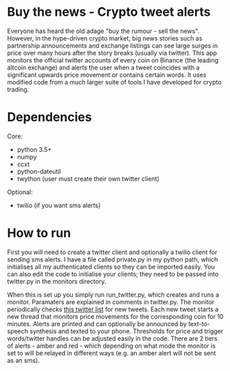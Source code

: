 # Buy the news - Crypto tweet alerts

Everyone has heard the old adage "buy the rumour - sell the news". However, in the hype-driven crypto market, big news stories such as
partnership announcements and exchange listings can see large surges in price over many hours after the story breaks (usually via twitter).
This app monitors the official twitter accounts of every coin on Binance (the leading altcoin exchange) and alerts the user when a tweet
coincides with a significant upwards price movement or contains certain words. It uses modified code from a much larger suite of tools I
have developed for crypto trading.


# Dependencies
Core:
- python 3.5+
- numpy
- ccxt
- python-dateutil
- twython (user must create their own twitter client)

Optional:
- twilio (if you want sms alerts)

# How to run
First you will need to create a twitter client and optionally a twilio client for sending sms alerts. I have a file called private.py in my
python path, which initialises all my authenticated clients so they can be imported easily. You can also edit the code to initialise your
clients; they need to be passed into twitter.py in the monitors directory.

When this is set up you simply run run_twitter.py, which creates and runs a monitor. Paramaters are explained in comments in twitter.py. The monitor
periodically checks [this twitter list](https://twitter.com/tundra_beats/lists/binance-coins) for new tweets. Each new tweet starts a
new thread that monitors price movements for the corresponding coin for 10 minutes. Alerts are printed and can optionally be announced
by text-to-speech synthesis and texted to your phone. Thresholds for price and trigger words/twitter handles can be adjusted easily in
the code. There are 2 tiers of alerts - amber and red - which depending on what mode the monitor is set to will be relayed in different
ways (e.g. an amber alert will not be sent as an sms).
